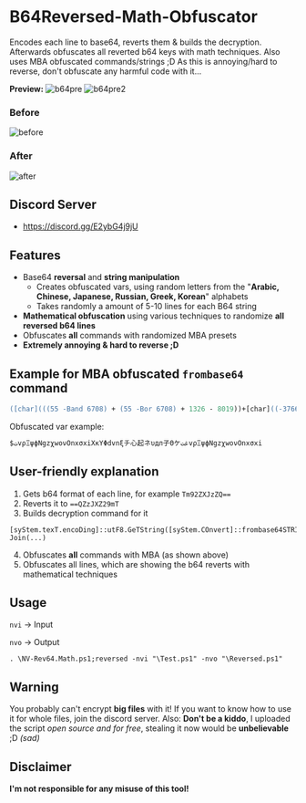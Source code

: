 # B64Reversed-Math-Obfuscator
Encodes each line to base64, reverts them & builds the decryption. Afterwards obfuscates all reverted b64 keys with math techniques. Also uses MBA obfuscated commands/strings ;D
As this is annoying/hard to reverse, don't obfuscate any harmful code with it...

**Preview:**
![b64pre](https://github.com/5Noxi/B64Reversed-Math/blob/main/NV-RevMath1.png?raw=true)
![b64pre2](https://github.com/5Noxi/B64Reversed-Math/blob/main/NV-RevMath2.png?raw=true)
### Before
![before](https://github.com/5Noxi/B64Reversed-Math/blob/main/Before.png?raw=true) 
### After
![after](https://github.com/5Noxi/B64Reversed-Math/blob/main/After.png?raw=true)

## Discord Server 
- https://discord.gg/E2ybG4j9jU

## Features
- Base64 **reversal** and **string manipulation**
  - Creates obfuscated vars, using random letters from the "**Arabic, Chinese, Japanese, Russian, Greek, Korean**" alphabets
  - Takes randomly a amount of 5-10 lines for each B64 string
- **Mathematical obfuscation** using various techniques to randomize **all reversed b64 lines**
- Obfuscates **all** commands with randomized MBA presets
- **Extremely annoying & hard to reverse ;D**

## Example for MBA obfuscated `frombase64` command
```ps
([char](((55 -Band 6708) + (55 -Bor 6708) + 1326 - 8019))+[char]((-3766 - 6100 + 9349 + 599))+[char](((-4234 -Band 3291) + (-4234 -Bor 3291) - 8845 + 9867))+[char](((-8050 -Band 6192) + (-8050 -Bor 6192) + 4340 - 2405))+[char](((-14861 -Band 7409) + (-14861 -Bor 7409) - 271 + 7789))+[char]((5715 - 8922 + 1287 + 1985))+[char](((6544 -Band 7874) + (6544 -Bor 7874) - 6162 - 8173))+[char](((-1209 -Band 6187) + (-1209 -Bor 6187) - 276 - 4633))+[char]((2515 - 3825 - 6060 + 7424))+[char](((5333 -Band 1018) + (5333 -Bor 1018) - 7498 + 1199))+[char](((-8337 -Band 4462) + (-8337 -Bor 4462) + 188 + 3770))+[char]((-300 - 411 - 1962 + 2757))+[char](((-9604 -Band 4993) + (-9604 -Bor 4993) + 6600 - 1907))+[char](((-11046 -Band 2272) + (-11046 -Bor 2272) + 9314 - 435))+[char](((967 -Band 8319) + (967 -Bor 8319) - 7360 - 1816))+[char](((3041 -Band 1800) + (3041 -Bor 1800) - 9458 + 4720)))
```

Obfuscated var example:
```ps
$تvρΞψϕNgzχwoνOnxσxiXкΥΦdvnξチ心起ネυдл子ΘケغتvρΞψϕNgzχwoνOnxσxi
```

## User-friendly explanation
1. Gets b64 format of each line, for example `Tm92ZXJzZQ==`
2. Reverts it to `==QZzJXZ29mT`
3. Builds decryption command for it
```
[syStem.texT.encoDing]::utF8.GeTString([syStem.COnvert]::frombase64STRING(-Join(...)
```
4. Obfuscates **all** commands with MBA (as shown above)
5. Obfuscates all lines, which are showing the b64 reverts with mathematical techniques

## Usage
`nvi` -> Input

`nvo` -> Output

`. \NV-Rev64.Math.ps1;reversed -nvi "\Test.ps1" -nvo "\Reversed.ps1"`

## Warning
You probably can't encrypt **big files** with it! If you want to know how to use it for whole files, join the discord server.
Also: **Don't be a kiddo**, I uploaded the script *open source and for free*, stealing it now would be **unbelievable** ;D *(sad)* 

## Disclaimer 
**I'm not responsible for any misuse of this tool!**
